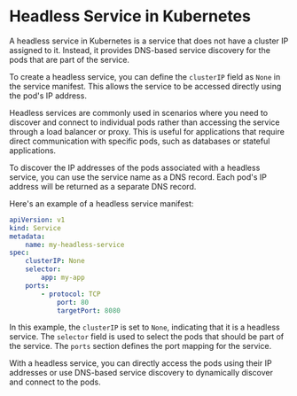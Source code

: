 # Headless Service in Kubernetes

A headless service in Kubernetes is a service that does not have a cluster IP assigned to it. Instead, it provides DNS-based service discovery for the pods that are part of the service.

To create a headless service, you can define the `clusterIP` field as `None` in the service manifest. This allows the service to be accessed directly using the pod's IP address.

Headless services are commonly used in scenarios where you need to discover and connect to individual pods rather than accessing the service through a load balancer or proxy. This is useful for applications that require direct communication with specific pods, such as databases or stateful applications.

To discover the IP addresses of the pods associated with a headless service, you can use the service name as a DNS record. Each pod's IP address will be returned as a separate DNS record.

Here's an example of a headless service manifest:

```yaml
apiVersion: v1
kind: Service
metadata:
    name: my-headless-service
spec:
    clusterIP: None
    selector:
        app: my-app
    ports:
        - protocol: TCP
            port: 80
            targetPort: 8080
```

In this example, the `clusterIP` is set to `None`, indicating that it is a headless service. The `selector` field is used to select the pods that should be part of the service. The `ports` section defines the port mapping for the service.

With a headless service, you can directly access the pods using their IP addresses or use DNS-based service discovery to dynamically discover and connect to the pods.
